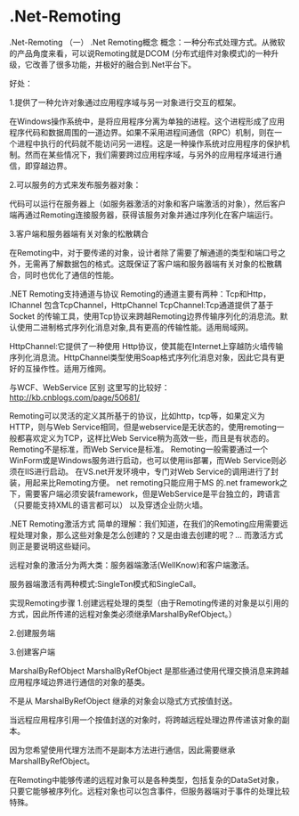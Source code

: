 # .Net-Remoting
.Net-Remoting
（一）
.Net Remoting概念
概念：一种分布式处理方式。从微软的产品角度来看，可以说Remoting就是DCOM (分布式组件对象模式)的一种升级，它改善了很多功能，并极好的融合到.Net平台下。

好处：

1.提供了一种允许对象通过应用程序域与另一对象进行交互的框架。

在Windows操作系统中，是将应用程序分离为单独的进程。这个进程形成了应用程序代码和数据周围的一道边界。如果不采用进程间通信（RPC）机制，则在一个进程中执行的代码就不能访问另一进程。这是一种操作系统对应用程序的保护机制。然而在某些情况下，我们需要跨过应用程序域，与另外的应用程序域进行通信，即穿越边界。

2.可以服务的方式来发布服务器对象：

代码可以运行在服务器上（如服务器激活的对象和客户端激活的对象），然后客户端再通过Remoting连接服务器，获得该服务对象并通过序列化在客户端运行。

3.客户端和服务器端有关对象的松散耦合

在Remoting中，对于要传递的对象，设计者除了需要了解通道的类型和端口号之外，无需再了解数据包的格式。这既保证了客户端和服务器端有关对象的松散耦合，同时也优化了通信的性能。

 

.NET Remoting支持通道与协议
Remoting的通道主要有两种：Tcp和Http，IChannel 包含TcpChannel，HttpChannel
TcpChannel:Tcp通道提供了基于Socket 的传输工具，使用Tcp协议来跨越Remoting边界传输序列化的消息流。默认使用二进制格式序列化消息对象,具有更高的传输性能。适用局域网。

HttpChannel:它提供了一种使用 Http协议，使其能在Internet上穿越防火墙传输序列化消息流。HttpChannel类型使用Soap格式序列化消息对象，因此它具有更好的互操作性。适用万维网。 

 

与WCF、WebService 区别
这里写的比较好：http://kb.cnblogs.com/page/50681/

Remoting可以灵活的定义其所基于的协议，比如http，tcp等，如果定义为HTTP，则与Web Service相同，但是webservice是无状态的，使用remoting一般都喜欢定义为TCP，这样比Web Service稍为高效一些，而且是有状态的。 
Remoting不是标准，而Web Service是标准。 
Remoting一般需要通过一个WinForm或是Windows服务进行启动，也可以使用iis部署，而Web Service则必须在IIS进行启动。 
在VS.net开发环境中，专门对Web Service的调用进行了封装，用起来比Remoting方便。 
net remoting只能应用于MS 的.net framework之下，需要客户端必须安装framework，但是WebService是平台独立的，跨语言（只要能支持XML的语言都可以） 以及穿透企业防火墙。
 

.NET Remoting激活方式
简单的理解：我们知道，在我们的Remoting应用需要远程处理对象，那么这些对象是怎么创建的？又是由谁去创建的呢？… 而激活方式则正是要说明这些疑问。

远程对象的激活分为两大类：服务器端激活(WellKnow)和客户端激活。

服务器端激活有两种模式:SingleTon模式和SingleCall。
 
实现Remoting步骤
1.创建远程处理的类型（由于Remoting传递的对象是以引用的方式，因此所传递的远程对象类必须继承MarshalByRefObject。）

2.创建服务端

3.创建客户端

MarshalByRefObject
MarshalByRefObject 是那些通过使用代理交换消息来跨越应用程序域边界进行通信的对象的基类。

不是从 MarshalByRefObject 继承的对象会以隐式方式按值封送。

当远程应用程序引用一个按值封送的对象时，将跨越远程处理边界传递该对象的副本。

因为您希望使用代理方法而不是副本方法进行通信，因此需要继承MarshallByRefObject。
 
在Remoting中能够传递的远程对象可以是各种类型，包括复杂的DataSet对象，只要它能够被序列化。远程对象也可以包含事件，但服务器端对于事件的处理比较特殊。
